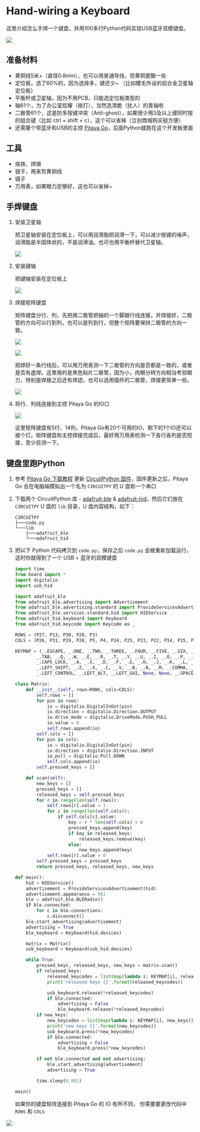 Hand-wiring a Keyboard
======================

这里介绍怎么手焊一个键盘，并用100多行Python代码实现USB蓝牙双模键盘。

![](img/python-inside-keyboard.png)

## 准备材料
+ 黄铜线5米+（直径0.8mm），也可以用普通导线，但黄铜更酷一些
+ 定位板，选了60%的，因为选择多，键还少~ （比如睫毛外设的铝合金卫星轴定位板）
+ 平衡杆或卫星轴，因为不用PCB，只能选定位板类型的
+ 轴61个，为了办公室炫耀（挨打），当然选清脆（扰人）的青轴啦
+ 二极管61个，这是防多按键冲突（Anti-ghost），如果很少用3及以上键同时按的组合键（比如 ctrl + shift + c），这个可以省掉（立创商城购买挺方便）
+ 还需要个带蓝牙和USB的主控 [Pitaya Go](https://github.com/makerdiary/pitaya-go)，后面Python就跑在这个开发板里面


## 工具
+ 烙铁、焊锡
+ 钳子，用来剪黄铜线
+ 镊子
+ 万用表，如果眼力足够好，这也可以省掉~

## 手焊键盘
1.  安装卫星轴

    把卫星轴安装在定位板上，可以用润滑脂把润滑一下，可以减少按键的噪声，润滑脂是半固体状的，不是润滑油。也可也用平衡杆替代卫星轴。

    ![](https://gitee.com/makerdiary/python-keyboard/raw/master/img/grease.jpg)

2.  安装键轴

    把键轴安装在定位板上

    ![](https://gitee.com/makerdiary/python-keyboard/raw/master/img/switch.jpg)

3.  焊接矩阵键盘

    矩阵键盘分行、列，先把用二极管把轴的一个脚跟行线连接，并焊接好，二极管的方向可以行到列，也可以是列到行，但整个矩阵要保持二极管的方向一致。

    
    ![](img/rows2.jpg)

    ![](img/rows.jpg)

    把焊好一条行线后，可以用万用表测一下二极管的方向是否都是一致的，或者是否有虚焊。这里用的是黑色贴片二极管，因为小，肉眼分辨方向相当考验眼力，特别是焊接之后还有焊迹。也可以选用插件的二极管，焊接更简单一些。

    ![](img/rows-cols.jpg)

4.  将行、列线连接到主控 Pitaya Go 的IO口

    ![](img/pitaya-go.jpg)

    这里矩阵键盘有5行、14列，Pitaya Go有20个可用的IO，剩下的1个IO还可以接个灯。矩阵键盘和主控焊接完成后，最好用万用表检测一下各行各列是否短接，至少目测一下。

## 键盘里跑Python

1.  参考 [Pitaya Go 下载教程](https://wiki.makerdiary.com/pitaya-go/programming/) 更新 [CircuitPython 固件](circuitpython-5.3.0-for-pitaya-go.hex)，固件更新之后，Pitaya Go 会在电脑端模拟出一个名为 `CIRCUITPY` 的 U 盘和一个串口
2.  下载两个 CircuitPython 库 - [adafruit-ble](https://github.com/adafruit/Adafruit_CircuitPython_BLE) & [adafruit-hid](https://github.com/adafruit/Adafruit_CircuitPython_HID)，然后它们放在 `CIRCUITPY` U 盘的 `lib` 目录，U 盘内容结构，如下：

    ```
    CIRCUITPY
    ├───code.py
    └───lib
        ├───adafruit_ble
        └───adafruit_hid
    ```

3.  把以下 Python 代码拷贝到 `code.py`，保存之后 `code.py` 会被重新加载运行，这时你就得到了一个 USB + 蓝牙的双模键盘


    ```python
    import time
    from board import *
    import digitalio
    import usb_hid

    import adafruit_ble
    from adafruit_ble.advertising import Advertisement
    from adafruit_ble.advertising.standard import ProvideServicesAdvertisement
    from adafruit_ble.services.standard.hid import HIDService
    from adafruit_hid.keyboard import Keyboard
    from adafruit_hid.keycode import Keycode as _

    ROWS = (P27, P13, P30, P20, P3)
    COLS = (P26, P31, P29, P28, P5, P4, P24, P25, P23, P22, P14, P15, P16, P17)

    KEYMAP = (_.ESCAPE, _.ONE, _.TWO, _.THREE, _.FOUR, _.FIVE, _.SIX, _.SEVEN, _.EIGHT, _.NINE, _.ZERO, _.MINUS, _.EQUALS, _.BACKSPACE,
            _.TAB, _.Q, _.W, _.E, _.R, _.T, _.Y, _.U, _.I, _.O, _.P, _.LEFT_BRACKET, _.RIGHT_BRACKET, _.BACKSLASH,
            _.CAPS_LOCK, _.A, _.S, _.D, _.F, _.G, _.H, _.J, _.K, _.L, _.SEMICOLON, _.QUOTE, None, _.ENTER,
            _.LEFT_SHIFT, _.Z, _.X, _.C, _.V, _.B, _.N, _.M, _.COMMA, _.PERIOD, _.FORWARD_SLASH, None, _.RIGHT_SHIFT, None,
            _.LEFT_CONTROL, _.LEFT_ALT, _.LEFT_GUI, None, None, _.SPACE, None, None, _.RIGHT_ALT, _.RIGHT_GUI, _.APPLICATION, _.RIGHT_CONTROL, None, None)

    class Matrix:
        def __init__(self, rows=ROWS, cols=COLS):
            self.rows = []
            for pin in rows:
                io = digitalio.DigitalInOut(pin)
                io.direction = digitalio.Direction.OUTPUT
                io.drive_mode = digitalio.DriveMode.PUSH_PULL
                io.value = 0
                self.rows.append(io)
            self.cols = []
            for pin in cols:
                io = digitalio.DigitalInOut(pin)
                io.direction = digitalio.Direction.INPUT
                io.pull = digitalio.Pull.DOWN
                self.cols.append(io)
            self.pressed_keys = []

        def scan(self):
            new_keys = []
            pressed_keys = []
            released_keys = self.pressed_keys
            for r in range(len(self.rows)):
                self.rows[r].value = 1
                for c in range(len(self.cols)):
                    if self.cols[c].value:
                        key = r * len(self.cols) + c
                        pressed_keys.append(key)
                        if key in released_keys:
                            released_keys.remove(key)
                        else:
                            new_keys.append(key)
                self.rows[r].value = 0
            self.pressed_keys = pressed_keys
            return pressed_keys, released_keys, new_keys

    def main():
        hid = HIDService()
        advertisement = ProvideServicesAdvertisement(hid)
        advertisement.appearance = 961
        ble = adafruit_ble.BLERadio()
        if ble.connected:
            for c in ble.connections:
                c.disconnect()
        ble.start_advertising(advertisement)
        advertising = True
        ble_keyboard = Keyboard(hid.devices)

        matrix = Matrix()
        usb_keyboard = Keyboard(usb_hid.devices)

        while True:
            pressed_keys, released_keys, new_keys = matrix.scan()
            if released_keys:
                released_keycodes = list(map(lambda i: KEYMAP[i], released_keys))
                print('released keys {}'.format(released_keycodes))

                usb_keyboard.release(*released_keycodes)
                if ble.connected:
                    advertising = False
                    ble_keyboard.release(*released_keycodes)
            if new_keys:
                new_keycodes = list(map(lambda i: KEYMAP[i], new_keys))
                print('new keys {}'.format(new_keycodes))
                usb_keyboard.press(*new_keycodes)
                if ble.connected:
                    advertising = False
                    ble_keyboard.press(*new_keycodes)

            if not ble.connected and not advertising:
                ble.start_advertising(advertisement)
                advertising = True

            time.sleep(0.001)

    main()
    ```

    如果你的键盘矩阵连接到 Pitaya Go 的 IO 有所不同， 你需要要更改代码中 `ROWS` 和 `COLS`


![](img/colorful-keyboard.jpg)
